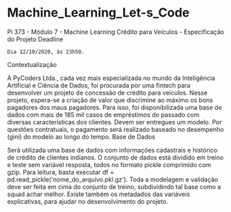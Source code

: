 ﻿# Machine_Learning_Let-s_Code
 
Pi 373 - Módulo 7 - Machine Learning
Crédito para Veículos - Especificação do Projeto
Deadline

    Dia 12/10/2020, às 23h50.

Contextualização

A PyCoders Ltda., cada vez mais especializada no mundo da Inteligência Artificial e Ciência de Dados, foi procurada por uma fintech para desenvolver um projeto de concessão de crédito para veículos. Nesse projeto, espera-se a criação de valor que discrimine ao máximo os bons pagadores dos maus pagadores. Para isso, foi disponibilizada uma base de dados com mais de 185 mil casos de empréstimos do passado com diversas características dos clientes. Devem ser entregues um modelo. Por questões contratuais, o pagamento será realizado baseado no desempenho (gini) do modelo ao longo do tempo.
Base de Dados

Será utilizada uma base de dados com informações cadastrais e histórico de crédito de clientes indianos. O conjunto de dados está dividido em treino e teste sem variável resposta, todos no formato pickle comprimido com gzip. Para leitura, basta executar df = pd.read_pickle('nome_do_arquivo.pkl.gz'). Toda a modelagem e validação deve ser feita em cima do conjunto de treino, subdividindo tal base como a squad achar melhor. Existe também os metadados das variáveis explicativas, para ajudar no desenvolvimento do projeto.
